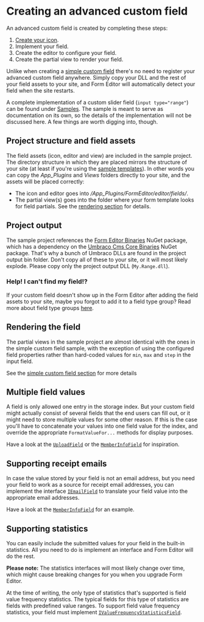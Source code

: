 # Creating an advanced custom field
An advanced custom field is created by completing these steps:

1. [Create your icon](extend.md).
2. Implement your field.
3. Create the editor to configure your field.
4. Create the partial view to render your field.

Unlike when creating a [simple custom field](extend_field_simple.md) there's no need to register your advanced custom field anywhere. Simply copy your DLL and the rest of your field assets to your site, and Form Editor will automatically detect your field when the site restarts.

A complete implementation of a custom slider field (`input type="range"`) can be found under [Samples](../Samples/Advanced%20custom%20field/). The sample is meant to serve as documentation on its own, so the details of the implementation will not be discussed here. A few things are worth digging into, though.

## Project structure and field assets
The field assets (icon, editor and view) are included in the sample project. The directory structure in which they are placed mirrors the structure of your site (at least if you're using the [sample templates](../Source/Umbraco/Views/)). In other words you can copy the *App_Plugins* and *Views* folders directly to your site, and the assets will be placed correctly:
* The icon and editor goes into */App_Plugins/FormEditor/editor/fields/*.
* The partial view(s) goes into the folder where your form template looks for field partials. See the [rendering section](render.md) for details.

## Project output
The sample project references the [Form Editor Binaries](https://www.nuget.org/packages/FormEditor.Binaries/) NuGet package, which has a dependency on the [Umbraco Cms Core Binaries](https://www.nuget.org/packages/UmbracoCms.Core/) NuGet package. That's why a bunch of Umbraco DLLs are found in the project output bin folder. Don't copy all of these to your site, or it will most likely explode. Please copy only the project output DLL (`My.Range.dll`).

### Help! I can't find my field!?
If your custom field doesn't show up in the Form Editor after adding the field assets to your site, maybe you forgot to add it to a field type group? Read more about field type groups [here](install.md).

## Rendering the field
The partial views in the sample project are almost identical with the ones in the simple custom field sample, with the exception of using the configured field properties rather than hard-coded values for `min`, `max` and `step` in the input field.

See the [simple custom field section](extend_field_simple.md) for more details

## Multiple field values
A field is only allowed one entry in the storage index. But your custom field might actually consist of several fields that the end users can fill out, or it might need to store multiple values for some other reason. If this is the case you'll have to concatenate your values into one field value for the index, and override the appropriate `FormatValueFor...` methods for display purposes. 

Have a look at the [`UploadField`](../Source/Solution/FormEditor/Fields/UploadField.cs) or the [`MemberInfoField`](../Source/Solution/FormEditor/Fields/MemberInfoField.cs) for inspiration. 

## Supporting receipt emails
In case the value stored by your field is not an email address, but you need your field to work as a source for receipt email addresses, you can implement the interface [`IEmailField`](../Source/Solution/FormEditor/Fields/IEmailField.cs) to translate your field value into the appropriate email addresses.

Have a look at the [`MemberInfoField`](../Source/Solution/FormEditor/Fields/MemberInfoField.cs) for an example. 

## Supporting statistics
You can easily include the submitted values for your field in the built-in statistics. All you need to do is implement an interface and Form Editor will do the rest.

**Please note:** The statistics interfaces will most likely change over time, which might cause breaking changes for you when you upgrade Form Editor.

At the time of writing, the only type of statistics that's supported is field value frequency statistics. The typical fields for this type of statistics are fields with predefined value ranges. To support field value frequency statistics, your field must implement [`IValueFrequencyStatisticsField`](../Source/Solution/FormEditor/Fields/Statistics/IValueFrequencyStatisticsField.cs).
